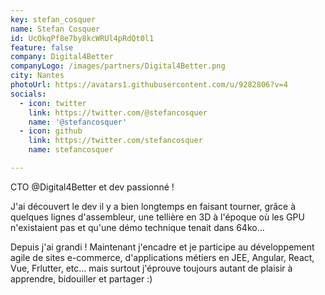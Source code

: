 ```yaml
---
key: stefan_cosquer
name: Stefan Cosquer
id: UcOkqPf8e7by8kcWRUl4pRdQt0l1
feature: false
company: Digital4Better
companyLogo: /images/partners/Digital4Better.png
city: Nantes
photoUrl: https://avatars1.githubusercontent.com/u/9282806?v=4
socials:
  - icon: twitter
    link: https://twitter.com/@stefancosquer
    name: '@stefancosquer'
  - icon: github
    link: https://twitter.com/stefancosquer
    name: stefancosquer

---
```


CTO @Digital4Better et dev passionné !

J'ai découvert le dev il y a bien longtemps en faisant tourner, grâce à quelques lignes d'assembleur, une tellière en 3D  à l'époque où les GPU n'existaient pas et qu'une démo technique tenait dans 64ko... 

Depuis j'ai grandi ! Maintenant j'encadre et je participe au développement agile de sites e-commerce, d'applications métiers en JEE, Angular, React, Vue, Frlutter, etc... mais surtout j'éprouve toujours autant de plaisir à apprendre, bidouiller et partager :)